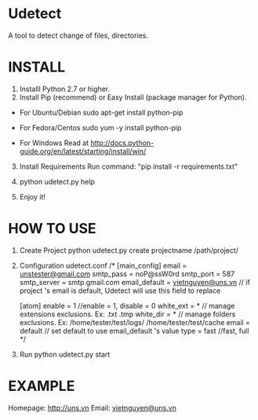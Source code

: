 Udetect
=======
A tool to detect change of files, directories.

INSTALL
=======  
1. Installl Python 2.7 or higher.
2. Install Pip (recommend) or Easy Install (package manager for Python).
* For Ubuntu/Debian
sudo apt-get install python-pip

* For Fedora/Centos
sudo yum -y install python-pip

* For Windows
Read at http://docs.python-guide.org/en/latest/starting/install/win/

3. Install Requirements
Run command: "pip install -r requirements.txt"

4. python udetect.py help
5. Enjoy it!  

HOW TO USE
==========
1. Create Project
python udetect.py create projectname /path/project/

2. Configuration
udetect.conf
/*
	[main_config]
	email = unstester@gmail.com
	smtp_pass = noP@ssW0rd
	smtp_port = 587
	smtp_server = smtp.gmail.com
	email_default = vietnguyen@uns.vn // if project 's email is default, Udetect will use this field to replace

	[atom]
	enable = 1 //enable = 1, disable = 0
	white_ext = * // manage extensions exclusions. Ex: .txt .tmp
	white_dir = * // manage folders exclusions. Ex: /home/tester/test/logs/ /home/tester/test/cache
	email = default // set default to use email_default 's value
	type = fast //fast, full
*/



3. Run
python udetect.py start

EXAMPLE
=======


Homepage: http://uns.vn 
Email: vietnguyen@uns.vn
